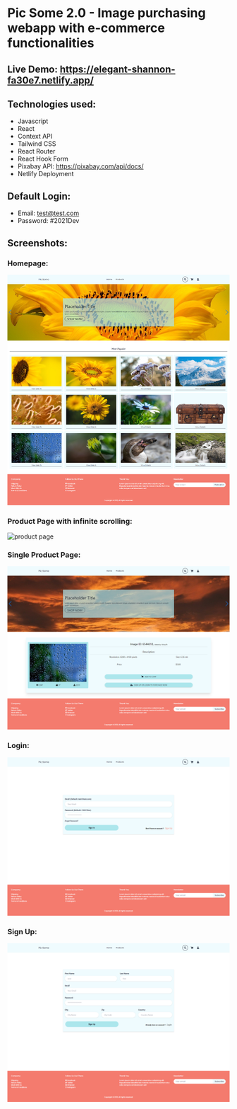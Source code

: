 # Pic Some 2.0 - Image purchasing webapp with e-commerce functionalities

## Live Demo: https://elegant-shannon-fa30e7.netlify.app/

## Technologies used:

- Javascript
- React
- Context API
- Tailwind CSS
- React Router
- React Hook Form
- Pixabay API: https://pixabay.com/api/docs/
- Netlify Deployment

## Default Login:

- Email: test@test.com
- Password: #2021Dev

## Screenshots:

### Homepage:

![homepage](/screenshots/homepage.png)

### Product Page with infinite scrolling:

![product page](/screenshots/products/png)

### Single Product Page:

![single product](/screenshots/singleproduct.png)

### Login:

![login](/screenshots/login.png)

### Sign Up:

![Sign Up](/screenshots/signup.png)
